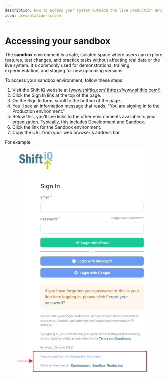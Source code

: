 ```yaml
---
description: How to access your system outside the live production environment
icon: presentation-screen
---
```


# Accessing your sandbox

The **sandbox** environment is a safe, isolated space where users can explore features, test changes, and practice tasks without affecting real data or the live system. It's commonly used for demonstrations, training, experimentation, and staging for new upcoming versions.

To access your sandbox environment, follow these steps:

1. Visit the Shift iQ website at [www.shiftiq.com](https://www.shiftiq.com/)
2. Click the Sign In link at the top of the page.
3. On the Sign In form, scroll to the bottom of the page.
4. You'll see an information message that reads, "You are signing in to the Production environment."
5. Below this, you'll see links to the other environments available to your organization. Typically, this includes Development and Sandbox.
6. Click the link for the Sandbox environment.
7. Copy the URL from your web browser's address bar.

For example:

<figure><img src=".gitbook/assets/signin-environments.png" alt=""><figcaption></figcaption></figure>
